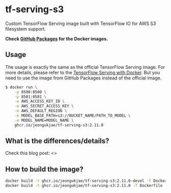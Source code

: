 # tf-serving-s3

Custom TensorFlow Serving image built with TensorFlow IO for AWS S3 filesystem support.

**Check [GitHub Packages](https://github.com/jeongukjae/tf-serving-s3/pkgs/container/tf-serving-s3) for the Docker images.**

## Usage

The usage is exactly the same as the official TensorFlow Serving image.
For more details, please refer to the [TensorFlow Serving with Docker](https://www.tensorflow.org/tfx/serving/docker).
But you need to use the image from GitHub Packages instead of the official image.

```bash
$ docker run \
    -p 8500:8500 \
    -p 8501:8501 \
    -e AWS_ACCESS_KEY_ID \
    -e AWS_SECRET_ACCESS_KEY \
    -e AWS_DEFAULT_REGION \
    -e MODEL_BASE_PATH=s3://BUCKET_NAME/PATH_TO_MODEL \
    -e MODEL_NAME=MODEL_NAME \
    ghcr.io/jeongukjae/tf-serving-s3:2.11.0
```

## What is the differences/details?

Check this blog post: <>

## How to build the image?

```bash
docker build -t ghcr.io/jeongukjae/tf-serving-s3:2.11.0-devel -f Dockerfile.devel .
docker build -t ghcr.io/jeongukjae/tf-serving-s3:2.11.0 -f Dockerfile .
```
